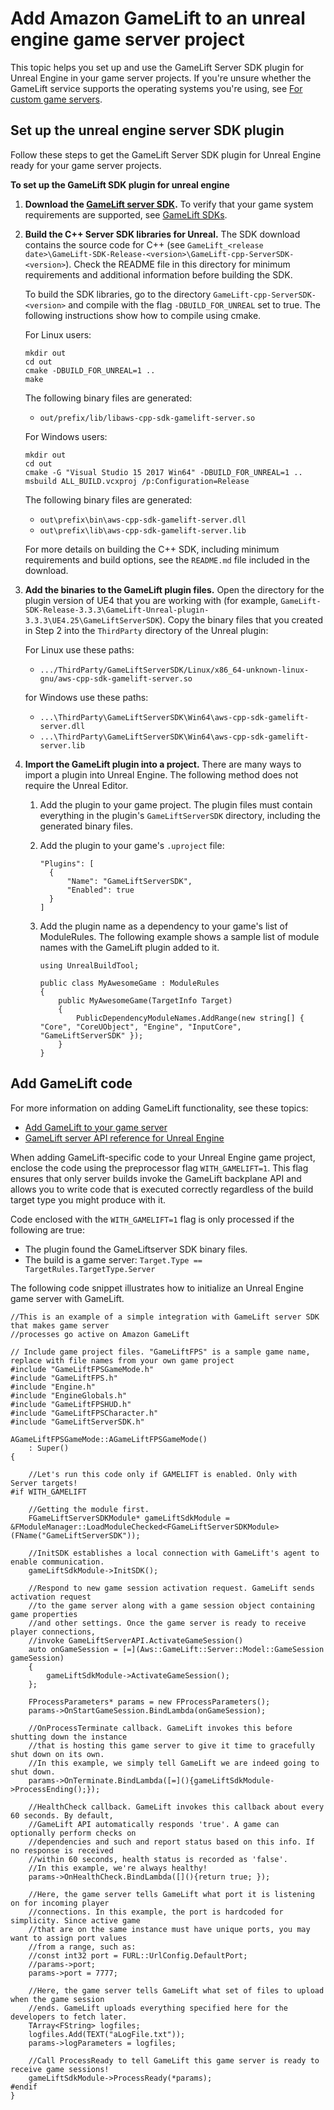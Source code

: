 # Add Amazon GameLift to an unreal engine game server project<a name="integration-engines-setup-unreal"></a>

This topic helps you set up and use the GameLift Server SDK plugin for Unreal Engine in your game server projects\. If you're unsure whether the GameLift service supports the operating systems you're using, see [For custom game servers](gamelift-supported.md#gamelift-supported-servers)\.

## Set up the unreal engine server SDK plugin<a name="integration-engines-setup-unreal-setup"></a>

Follow these steps to get the GameLift Server SDK plugin for Unreal Engine ready for your game server projects\.

**To set up the GameLift SDK plugin for unreal engine**

1. **Download the [GameLift server SDK](https://aws.amazon.com/gamelift/getting-started)\.** To verify that your game system requirements are supported, see [GameLift SDKs](gamelift-supported.md)\.

1. **Build the C\+\+ Server SDK libraries for Unreal\.** The SDK download contains the source code for C\+\+ \(see `GameLift_<release date>\GameLift-SDK-Release-<version>\GameLift-cpp-ServerSDK-<version>`\)\. Check the README file in this directory for minimum requirements and additional information before building the SDK\.

   To build the SDK libraries, go to the directory `GameLift-cpp-ServerSDK-<version>` and compile with the flag `-DBUILD_FOR_UNREAL` set to true\. The following instructions show how to compile using cmake\.

   For Linux users:

   ```
   mkdir out
   cd out
   cmake -DBUILD_FOR_UNREAL=1 ..
   make
   ```

   The following binary files are generated:
   + `out/prefix/lib/libaws-cpp-sdk-gamelift-server.so`

   For Windows users:

   ```
   mkdir out
   cd out
   cmake -G "Visual Studio 15 2017 Win64" -DBUILD_FOR_UNREAL=1 ..
   msbuild ALL_BUILD.vcxproj /p:Configuration=Release
   ```

   The following binary files are generated:
   + `out\prefix\bin\aws-cpp-sdk-gamelift-server.dll`
   + `out\prefix\lib\aws-cpp-sdk-gamelift-server.lib`

   For more details on building the C\+\+ SDK, including minimum requirements and build options, see the `README.md` file included in the download\. 

1. **Add the binaries to the GameLift plugin files\.** Open the directory for the plugin version of UE4 that you are working with \(for example, `GameLift-SDK-Release-3.3.3\GameLift-Unreal-plugin-3.3.3\UE4.25\GameLiftServerSDK`\)\. Copy the binary files that you created in Step 2 into the `ThirdParty` directory of the Unreal plugin:

   For Linux use these paths:
   + `.../ThirdParty/GameLiftServerSDK/Linux/x86_64-unknown-linux-gnu/aws-cpp-sdk-gamelift-server.so`

   for Windows use these paths:
   + `...\ThirdParty\GameLiftServerSDK\Win64\aws-cpp-sdk-gamelift-server.dll`
   + `...\ThirdParty\GameLiftServerSDK\Win64\aws-cpp-sdk-gamelift-server.lib`

1. **Import the GameLift plugin into a project\.** There are many ways to import a plugin into Unreal Engine\. The following method does not require the Unreal Editor\.

   1. Add the plugin to your game project\. The plugin files must contain everything in the plugin's `GameLiftServerSDK` directory, including the generated binary files\.

   1. Add the plugin to your game's `.uproject` file:

      ```
      "Plugins": [
      	{
      		"Name": "GameLiftServerSDK",
      		"Enabled": true
      	}
      ]
      ```

   1. Add the plugin name as a dependency to your game's list of ModuleRules\. The following example shows a sample list of module names with the GameLift plugin added to it\.

      ```
      using UnrealBuildTool;
      
      public class MyAwesomeGame : ModuleRules
      {
          public MyAwesomeGame(TargetInfo Target)
          {
              PublicDependencyModuleNames.AddRange(new string[] { "Core", "CoreUObject", "Engine", "InputCore", "GameLiftServerSDK" });
          }
      }
      ```

## Add GameLift code<a name="integration-engines-setup-unreal-code"></a>

For more information on adding GameLift functionality, see these topics: 
+ [Add GameLift to your game server](gamelift-sdk-server-api.md)
+ [GameLift server API reference for Unreal Engine](integration-server-sdk-unreal-ref.md)

When adding GameLift\-specific code to your Unreal Engine game project, enclose the code using the preprocessor flag `WITH_GAMELIFT=1`\. This flag ensures that only server builds invoke the GameLift backplane API and allows you to write code that is executed correctly regardless of the build target type you might produce with it\.

Code enclosed with the `WITH_GAMELIFT=1` flag is only processed if the following are true: 
+ The plugin found the GameLiftserver SDK binary files\.
+ The build is a game server: `Target.Type == TargetRules.TargetType.Server`

The following code snippet illustrates how to initialize an Unreal Engine game server with GameLift\. 

```
//This is an example of a simple integration with GameLift server SDK that makes game server 
//processes go active on Amazon GameLift

// Include game project files. "GameLiftFPS" is a sample game name, replace with file names from your own game project
#include "GameLiftFPSGameMode.h"
#include "GameLiftFPS.h"
#include "Engine.h"
#include "EngineGlobals.h"
#include "GameLiftFPSHUD.h"
#include "GameLiftFPSCharacter.h"
#include "GameLiftServerSDK.h"

AGameLiftFPSGameMode::AGameLiftFPSGameMode()
    : Super()
{

    //Let's run this code only if GAMELIFT is enabled. Only with Server targets!
#if WITH_GAMELIFT

    //Getting the module first.
    FGameLiftServerSDKModule* gameLiftSdkModule = &FModuleManager::LoadModuleChecked<FGameLiftServerSDKModule>(FName("GameLiftServerSDK"));

    //InitSDK establishes a local connection with GameLift's agent to enable communication.
    gameLiftSdkModule->InitSDK();

    //Respond to new game session activation request. GameLift sends activation request 
    //to the game server along with a game session object containing game properties 
    //and other settings. Once the game server is ready to receive player connections, 
    //invoke GameLiftServerAPI.ActivateGameSession()
    auto onGameSession = [=](Aws::GameLift::Server::Model::GameSession gameSession)
    {
        gameLiftSdkModule->ActivateGameSession();
    };
    
    FProcessParameters* params = new FProcessParameters();
    params->OnStartGameSession.BindLambda(onGameSession);

    //OnProcessTerminate callback. GameLift invokes this before shutting down the instance 
    //that is hosting this game server to give it time to gracefully shut down on its own. 
    //In this example, we simply tell GameLift we are indeed going to shut down.
    params->OnTerminate.BindLambda([=](){gameLiftSdkModule->ProcessEnding();});

    //HealthCheck callback. GameLift invokes this callback about every 60 seconds. By default, 
    //GameLift API automatically responds 'true'. A game can optionally perform checks on 
    //dependencies and such and report status based on this info. If no response is received  
    //within 60 seconds, health status is recorded as 'false'. 
    //In this example, we're always healthy!
    params->OnHealthCheck.BindLambda([](){return true; });

    //Here, the game server tells GameLift what port it is listening on for incoming player 
    //connections. In this example, the port is hardcoded for simplicity. Since active game
    //that are on the same instance must have unique ports, you may want to assign port values
    //from a range, such as:
    //const int32 port = FURL::UrlConfig.DefaultPort;
    //params->port;
    params->port = 7777;

    //Here, the game server tells GameLift what set of files to upload when the game session 
    //ends. GameLift uploads everything specified here for the developers to fetch later.
    TArray<FString> logfiles;
    logfiles.Add(TEXT("aLogFile.txt"));
    params->logParameters = logfiles;

    //Call ProcessReady to tell GameLift this game server is ready to receive game sessions!
    gameLiftSdkModule->ProcessReady(*params);
#endif
}
```